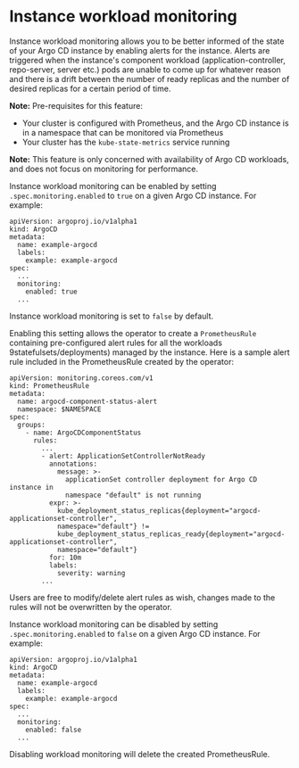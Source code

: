 # Instance workload monitoring 

Instance workload monitoring allows you to be better informed of the state of your Argo CD instance by enabling alerts for the instance. Alerts are triggered when the instance's component workload (application-controller, repo-server, server etc.) pods are unable to come up for whatever reason and there is a drift between the number of ready replicas and the number of desired replicas for a certain period of time.  

**Note:** Pre-requisites for this feature:
- Your cluster is configured with Prometheus, and the Argo CD instance is in a namespace that can be monitored via Prometheus
- Your cluster has the `kube-state-metrics` service running 

**Note:** This feature is only concerned with availability of Argo CD workloads, and does not focus on monitoring for performance. 


Instance workload monitoring can be enabled by setting `.spec.monitoring.enabled` to `true` on a given Argo CD instance.
For example:

```
apiVersion: argoproj.io/v1alpha1
kind: ArgoCD
metadata:
  name: example-argocd
  labels:
    example: example-argocd
spec:
  ...
  monitoring:
    enabled: true
  ...
```

Instance workload monitoring is set to `false` by default.

Enabling this setting allows the operator to create a `PrometheusRule` containing pre-configured alert rules for all the workloads 9statefulsets/deployments) managed by the instance. Here is a sample alert rule included in the PrometheusRule created by the operator:

```
apiVersion: monitoring.coreos.com/v1
kind: PrometheusRule
metadata:
  name: argocd-component-status-alert
  namespace: $NAMESPACE
spec:
  groups:
    - name: ArgoCDComponentStatus
      rules:
        ...
        - alert: ApplicationSetControllerNotReady
          annotations:
            message: >-
              applicationSet controller deployment for Argo CD instance in
              namespace "default" is not running
          expr: >-
            kube_deployment_status_replicas{deployment="argocd-applicationset-controller",
            namespace="default"} !=
            kube_deployment_status_replicas_ready{deployment="argocd-applicationset-controller",
            namespace="default"} 
          for: 10m
          labels:
            severity: warning
        ...
```

Users are free to modify/delete alert rules as wish, changes made to the rules will not be overwritten by the operator. 

Instance workload monitoring can be disabled by setting `.spec.monitoring.enabled` to `false` on a given Argo CD instance.
For example:

```
apiVersion: argoproj.io/v1alpha1
kind: ArgoCD
metadata:
  name: example-argocd
  labels:
    example: example-argocd
spec:
  ...
  monitoring:
    enabled: false
  ...
```

Disabling workload monitoring will delete the created PrometheusRule. 